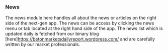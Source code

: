 ### News

The news module here handles all about the news or articles on the right side of the next-gen app. The news can be access by clicking the news menu or tab located at the right hand side of the app. The news list which is updated daily is fetched from our binary blog [here]https://betonmarketsdailyreport.wordpress.com/ and are carefully written by our market professionals. 